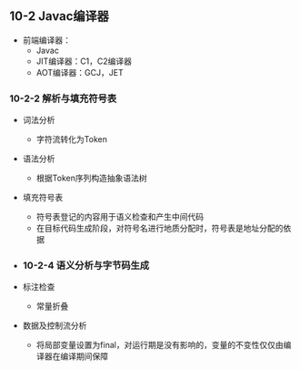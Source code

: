 ## 10-2 Javac编译器

- 前端编译器：
  - Javac
  - JIT编译器：C1，C2编译器
  - AOT编译器：GCJ，JET

### 10-2-2 解析与填充符号表

- 词法分析

  - 字符流转化为Token

- 语法分析

  - 根据Token序列构造抽象语法树

- 填充符号表

  - 符号表登记的内容用于语义检查和产生中间代码
  - 在目标代码生成阶段，对符号名进行地质分配时，符号表是地址分配的依据

- ### 10-2-4 语义分析与字节码生成

- 标注检查

  - 常量折叠

- 数据及控制流分析

  - 将局部变量设置为final，对运行期是没有影响的，变量的不变性仅仅由编译器在编译期间保障